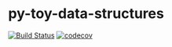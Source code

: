 # py-toy-data-structures
[![Build Status](https://travis-ci.com/VldmrB/py-toy-data-structures.svg?branch=master)](https://travis-ci.com/VldmrB/py-toy-data-structures)
[![codecov](https://codecov.io/gh/VldmrB/py-toy-data-structures/branch/master/graph/badge.svg)](https://codecov.io/gh/VldmrB/py-toy-data-structures)